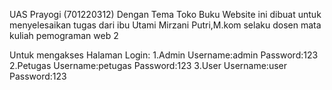 UAS Prayogi (701220312)
Dengan Tema Toko Buku
Website ini dibuat untuk menyelesaikan tugas dari ibu Utami Mirzani Putri,M.kom selaku dosen mata kuliah pemograman web 2

Untuk mengakses Halaman Login:
1.Admin
Username:admin
Password:123
2.Petugas
Username:petugas
Password:123
3.User
Username:user
Password:123
